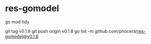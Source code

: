 # res-gomodel

go mod tidy

git tag v0.1.8
git push origin v0.1.8
go list -m github.com/pnocera/res-gomodel@v0.1.8
